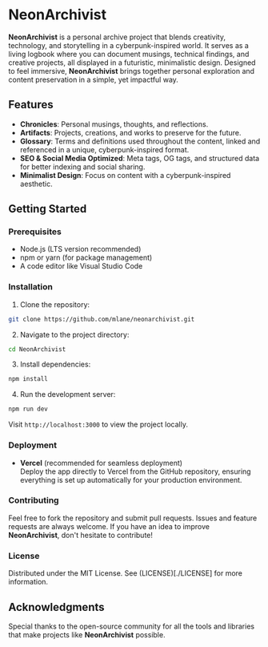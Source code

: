 # NeonArchivist

**NeonArchivist** is a personal archive project that blends creativity, technology, and storytelling in a cyberpunk-inspired world. It serves as a living logbook where you can document musings, technical findings, and creative projects, all displayed in a futuristic, minimalistic design. Designed to feel immersive, **NeonArchivist** brings together personal exploration and content preservation in a simple, yet impactful way.

## Features

- **Chronicles**: Personal musings, thoughts, and reflections.
- **Artifacts**: Projects, creations, and works to preserve for the future.
- **Glossary**: Terms and definitions used throughout the content, linked and referenced in a unique, cyberpunk-inspired format.
- **SEO & Social Media Optimized**: Meta tags, OG tags, and structured data for better indexing and social sharing.
- **Minimalist Design**: Focus on content with a cyberpunk-inspired aesthetic.

## Getting Started

### Prerequisites

- Node.js (LTS version recommended)
- npm or yarn (for package management)
- A code editor like Visual Studio Code

### Installation

1. Clone the repository:

```bash
git clone https://github.com/mlane/neonarchivist.git
```

2. Navigate to the project directory:

```bash
cd NeonArchivist
```

3. Install dependencies:

```bash
npm install
```

4. Run the development server:

```bash
npm run dev
```

Visit `http://localhost:3000` to view the project locally.

### Deployment

- **Vercel** (recommended for seamless deployment)  
  Deploy the app directly to Vercel from the GitHub repository, ensuring everything is set up automatically for your production environment.

### Contributing

Feel free to fork the repository and submit pull requests. Issues and feature requests are always welcome. If you have an idea to improve **NeonArchivist**, don't hesitate to contribute!

### License

Distributed under the MIT License. See (LICENSE)[./LICENSE] for more information.

## Acknowledgments

Special thanks to the open-source community for all the tools and libraries that make projects like **NeonArchivist** possible.
